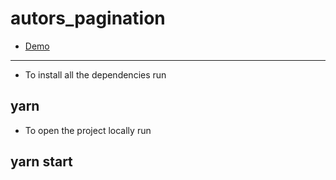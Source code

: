 # autors_pagination
* [Demo](https://valeria38.github.io/autors_pagination/)
----------------------------------------------------------------
* To install all the dependencies run
## yarn

* To open the project locally run
## yarn start
